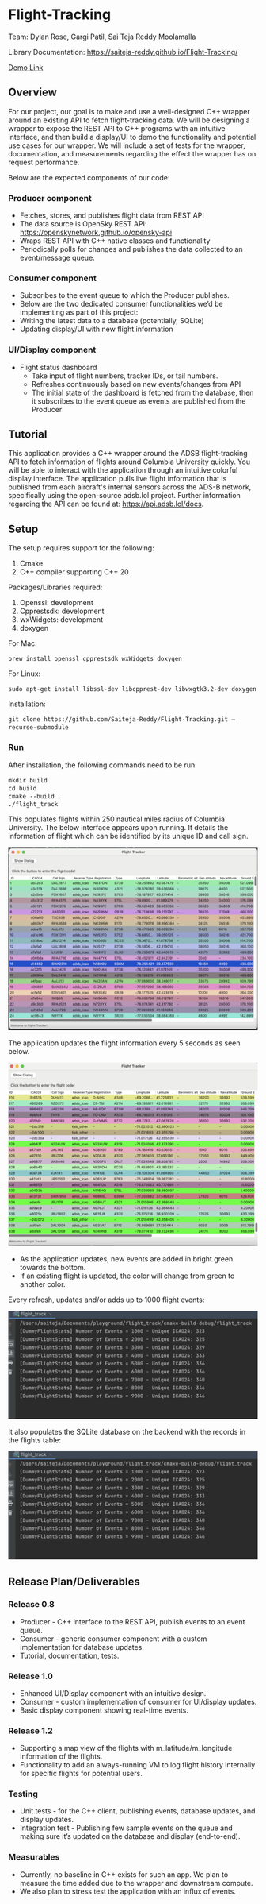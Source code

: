 # Flight-Tracking

Team: Dylan Rose, Gargi Patil, Sai Teja Reddy Moolamalla

Library Documentation: https://saiteja-reddy.github.io/Flight-Tracking/

[Demo Link](https://drive.google.com/file/d/18v-480bffOkiI2yinfUK0cQXCwYoQPPn/view?usp=sharing)

## Overview
For our project, our goal is to make and use a well-designed C++ wrapper around an existing API to fetch flight-tracking data. We will be designing a wrapper to expose the REST API to C++ programs with an intuitive interface, and then build a display/UI to demo the functionality and potential use cases for our wrapper. We will include a set of tests for the wrapper, documentation, and measurements regarding the effect the wrapper has on request performance. 

Below are the expected components of our code: 
### Producer component
- Fetches, stores, and publishes flight data from REST API
- The data source is OpenSky REST API: https://openskynetwork.github.io/opensky-api
- Wraps REST API with C++ native classes and functionality
- Periodically polls for changes and publishes the data collected to an event/message queue.

### Consumer component 
- Subscribes to the event queue to which the Producer publishes.
- Below are the two dedicated consumer functionalities we’d be implementing as part of this project:
- Writing the latest data to a database (potentially, SQLite)
- Updating display/UI with new flight information

### UI/Display component
- Flight status dashboard
  - Take input of flight numbers, tracker IDs, or tail numbers.
  - Refreshes continuously based on new events/changes from API
  - The initial state of the dashboard is fetched from the database, then it subscribes to the event queue as events are published from the Producer

## Tutorial

This application provides a C++ wrapper around the ADSB flight-tracking API to fetch information of flights around Columbia University quickly. You will be able to interact with the application through an intuitive colorful display interface.  The application pulls live flight information that is published from each aircraft's internal sensors across the ADS-B network, specifically using the open-source adsb.lol project.  Further information regarding the API can be found at:  https://api.adsb.lol/docs.

## Setup

The setup requires support for the following:
1. Cmake
2. C++ compiler supporting C++ 20

Packages/Libraries required:
1. Openssl: development
2. Cpprestsdk: development
3. wxWidgets: development
4. doxygen

For Mac: 
```
brew install openssl cpprestsdk wxWidgets doxygen
```

For Linux: 
```
sudo apt-get install libssl-dev libcpprest-dev libwxgtk3.2-dev doxygen
```

Installation:
```
git clone https://github.com/Saiteja-Reddy/Flight-Tracking.git –recurse-submodule
```

### Run

After installation, the following commands need to be run:

```
mkdir build
cd build
cmake --build .
./flight_track
```

This populates flights within 250 nautical miles radius of Columbia University. The below interface appears upon running. It details the information of flight which can be identified by its unique ID and call sign.

![Flight Track UI](img/img1.png "Flight Track UI")

The application updates the flight information every 5 seconds as seen below.

![Flight Track UI - New updates in Green](img/img2.png "Flight Track UI - New updates in Green")


- As the application updates, new events are added in bright green towards the bottom.
- If an existing flight is updated, the color will change from green to another color.

Every refresh, updates and/or adds up to 1000 flight events:

![Flight Track Stats](img/img3.png "Flight Track Stats")

It also populates the SQLite database on the backend with the records in the flights table:

![Flight Track Database Update](img/img3.png "Flight Track Database Update")


## Release Plan/Deliverables

### Release 0.8
- Producer - C++ interface to the REST API, publish events to an event queue.
- Consumer - generic consumer component with a custom implementation for database updates.
- Tutorial, documentation, tests.

### Release 1.0
- Enhanced UI/Display component with an intuitive design.
- Consumer - custom implementation of consumer for UI/display updates.
- Basic display component showing real-time events.

### Release 1.2
- Supporting a map view of the flights with m_latitude/m_longitude information of the flights.
- Functionality to add an always-running VM to log flight history internally for specific flights for potential users.

### Testing
- Unit tests - for the C++ client, publishing events, database updates, and display updates.
- Integration test - Publishing few sample events on the queue and making sure it’s updated on the database and display (end-to-end).

### Measurables 
- Currently, no baseline in C++ exists for such an app. We plan to measure the time added due to the wrapper and downstream compute.
- We also plan to stress test the application with an influx of events. 
